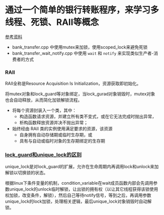 # 通过一个简单的银行转账程序，来学习多线程、死锁、RAII等概念

[参考资料](https://paul.pub/cpp-concurrency/)

- bank_transfer.cpp 中使用mutex来加锁，使用scoped_lock来避免死锁
- bank_transfer_wait_notify.cpp 中使用 `wait` 和 `notify` 来实现类似生产者-消费者的方式


### RAII

RAII全称是Resource Acquisition Is Initialization，资源获取即初始化。

将mutex对象和lock_guard等对象绑定，当lock_gurad对象销毁时，mutex对象也会自动释放，从而简化加锁解锁流程。

- 将每个资源封装入一个类，其中：
    - 构造函数请求资源，并建立所有类不变式，或在它无法完成时抛出异常，
    - 析构函数释放资源并决不抛出异常；
- 始终经由 RAII 类的实例使用满足要求的资源，该资源
    - 自身拥有自动存储期或临时生存期，或
    - 具有与自动或临时对象的生存期绑定的生存期

### [lock_guard和unique_lock的区别](https://blog.csdn.net/boiled_water123/article/details/101021602)

unique_lock是对lock_guard的扩展，允许在生命周期内再调用lock和unlock来加解锁以切换锁的状态。

根据linux下条件变量的机制，condition_variable在wait成员函数内部会先调用参数unique_lock的unlock临时解锁，让出锁的拥有权（以让其它线程获得该锁使用权加锁，改变条件，解锁），然后自己等待notify信号，等到之后，再调用参数unique_lock的lock加锁，处理相关逻辑，最后unique_lock对象销毁时自动解锁。